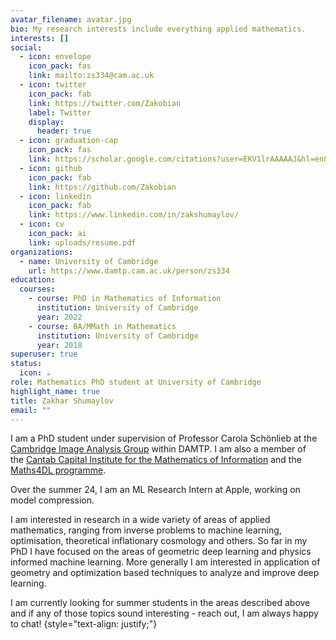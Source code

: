 ```yaml
---
avatar_filename: avatar.jpg
bio: My research interests include everything applied mathematics.
interests: []
social:
  - icon: envelope
    icon_pack: fas
    link: mailto:zs334@cam.ac.uk
  - icon: twitter
    icon_pack: fab
    link: https://twitter.com/Zakobian
    label: Twitter
    display:
      header: true
  - icon: graduation-cap
    icon_pack: fas
    link: https://scholar.google.com/citations?user=EKV1lrAAAAAJ&hl=en&oi=sra
  - icon: github
    icon_pack: fab
    link: https://github.com/Zakobian
  - icon: linkedin
    icon_pack: fab
    link: https://www.linkedin.com/in/zakshumaylov/
  - icon: cv
    icon_pack: ai
    link: uploads/resume.pdf
organizations:
  - name: University of Cambridge
    url: https://www.damtp.cam.ac.uk/person/zs334
education:
  courses:
    - course: PhD in Mathematics of Information
      institution: University of Cambridge
      year: 2022
    - course: BA/MMath in Mathematics
      institution: University of Cambridge
      year: 2018
superuser: true
status:
  icon: ☕️
role: Mathematics PhD student at University of Cambridge
highlight_name: true
title: Zakhar Shumaylov
email: ""
---
```

I am a PhD student under supervision of Professor Carola Schönlieb at the [Cambridge Image Analysis Group](https://www.damtp.cam.ac.uk/research/cia/cambridge-image-analysis) within DAMTP. I am also a member of the [Cantab Capital Institute for the Mathematics of Information](https://www.ccimi.maths.cam.ac.uk/) and the [Maths4DL programme](https://maths4dl.ac.uk/team-member/zak-shumaylov/).

Over the summer 24, I am an ML Research Intern at Apple, working on model compression. 

I am interested in research in a wide variety of areas of applied mathematics, ranging from inverse problems to machine learning, optimisation, theoretical inflationary cosmology and others. So far in my PhD I have focused on the areas of geometric deep learning and physics informed machine learning. More generally I am interested in application of geometry and optimization based techniques to analyze and improve deep learning.

I am currently looking for summer students in the areas described above and if any of those topics sound interesting - reach out, I am always happy to chat! 
{style="text-align: justify;"}